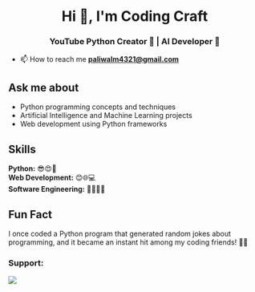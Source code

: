 <h1 align="center">Hi 👋, I'm Coding Craft</h1>
<h3 align="center">YouTube Python Creator 🐍 | AI Developer 🤖</h3>

- 📫 How to reach me **<font color="#007bff">paliwalm4321@gmail.com</font>**


<h2>Ask me about</h2>
<ul>
  <li>Python programming concepts and techniques</li>
  <li>Artificial Intelligence and Machine Learning projects</li>
  <li>Web development using Python frameworks</li>
</ul>



<h2>Skills</h2>
<p>
  <strong>Python:</strong> 😎😍🚀<br>
  <strong>Web Development:</strong> 😊🌐💻<br>
  <strong>Software Engineering:</strong> 👩‍💻🔧💼
</p>

<h2>Fun Fact</h2>
<p>I once coded a Python program that generated random jokes about programming, and it became an instant hit among my coding friends! 🐍😄</p>

<h3 align="left">Support:</h3>
<p><a href="https://www.buymeacoffee.com/codingcraft"><img src="https://img.buymeacoffee.com/button-api/?text=Buy me a coffee&emoji=☕&slug=codingcraft&button_colour=FFDD00&font_colour=000000&font_family=Cookie&outline_colour=000000&coffee_colour=ffffff" /></a></p><br><br>

